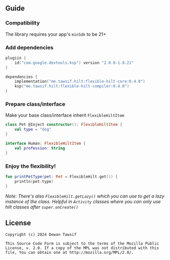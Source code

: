 ## Guide
### Compatibility
The library requires your app's `minSdk` to be 21+

### Add dependencies
```kotlin
plugiin {
    id("com.google.devtools.ksp") version "2.0.0-1.0.21"
}

dependencies {
    implementation("me.tawsif.hilt:flexible-hilt-core:0.4.0")
    ksp("me.tawsif.hilt:flexible-hilt-compiler:0.4.0")
}
```

### Prepare class/interface
Make your base class/interface inherit `FlexibleHiltItem `
```kotlin
class Pet @Inject constructor(): FlexibleHiltItem {
    val type = "dog"
}

interface Human: FlexibleHiltItem {
    val profession: String
}
```

### Enjoy the flexibility!
```kotlin
fun printPetType(pet: Pet = FlexibleHilt.get()) {
    println(pet.type)
}
```

_Note: There's also `FlexibleHilt.getLazy()` which you can use to get a lazy instance of the class._
_Helpful in `Activity` classes where you can only use hilt classes after `super.onCreate()`_

## License

    Copyright (c) 2024 Dewan Tawsif

    This Source Code Form is subject to the terms of the Mozilla Public
    License, v. 2.0. If a copy of the MPL was not distributed with this
    file, You can obtain one at http://mozilla.org/MPL/2.0/.
